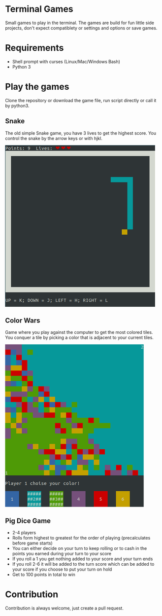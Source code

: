 Terminal Games
==============

Small games to play in the terminal. The games are build for fun little side projects,
don't expect compatiblety or settings and options or save games.

# Requirements

 - Shell prompt with curses (Linux/Mac/Windows Bash)
 - Python 3 

# Play the games

Clone the repository or download the game file, run script directly or call it by python3.

## Snake

The old simple Snake game, you have 3 lives to get the highest score. You control the snake by the arrow keys or with hjkl.

![Snake screenshot](screenshots/snake.png?raw=true "Snake")

## Color Wars

Game where you play against the computer to get the most colored tiles. You conquer a tile by picking a color that is adjacent to your current tiles.

![Color wars screenshot](screenshots/color-wars.png?raw=true "Color Wars")

## Pig Dice Game
* 2-4 players
* Rolls form highest to greatest for the order of playing (precalculates before game starts)
* You can either decide on your turn to keep rolling or to cash in the points you earned during your turn to your score
* If you roll a 1 you get nothing added to your score and your turn ends
* If you roll 2-6 it will be added to the turn score which can be added to your score if you choose to put your turn on hold
* Get to 100 points in total to win

# Contribution

Contribution is always welcome, just create a pull request.
